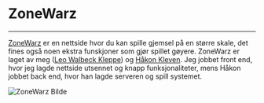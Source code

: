 # ZoneWarz

---

[ZoneWarz](https://www.ZoneWarz.com) er en nettside hvor du kan spille gjemsel på en større skale, det fines også noen ekstra funskjoner som gjør spillet gøyere. ZoneWarz er laget av meg ([Leo Walbeck Kleppe](https://lkleppe.com)) og [Håkon Kleven](https://www.ZoneWarz.com). Jeg jobbet front end, hvor jeg lagde nettside utsennet og knapp funksjonaliteter, mens Håkon jobbet back end, hvor han lagde serveren og spill systemet.

![ZoneWarz Bilde](picture/zonewarz.png)

